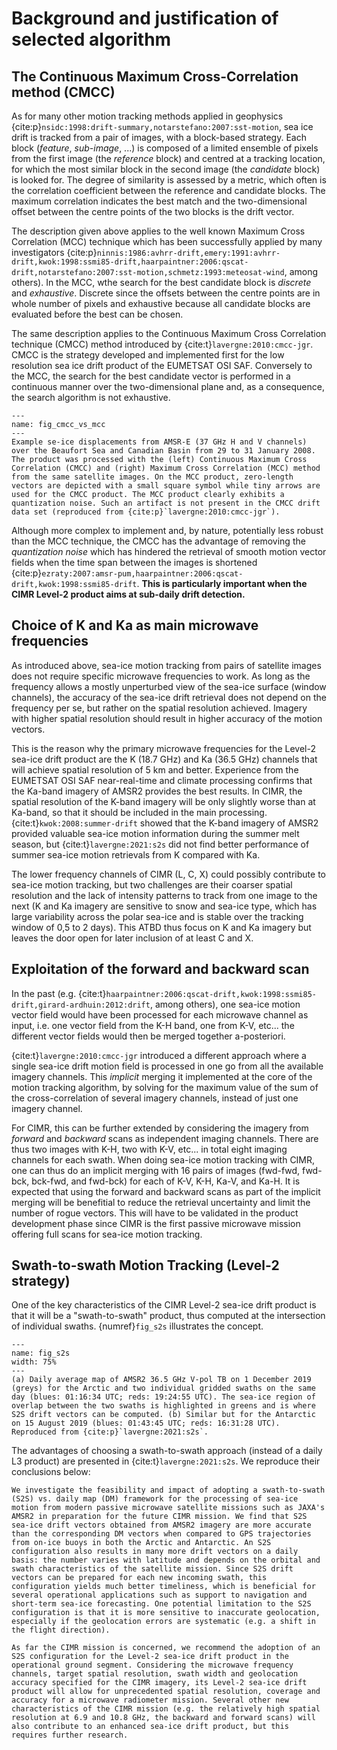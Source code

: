 # Background and justification of selected algorithm

## The Continuous Maximum Cross-Correlation method (CMCC)

As for many other motion tracking methods applied in geophysics
{cite:p}`nsidc:1998:drift-summary,notarstefano:2007:sst-motion`, sea ice
drift is tracked from a pair of images, with a block-based strategy.
Each block (*feature*, *sub-image*, \...) is composed of a limited
ensemble of pixels from the first image (the *reference* block) and
centred at a tracking location, for which the most similar block in the
second image (the *candidate* block) is looked for. The degree of
similarity is assessed by a metric, which often is the correlation
coefficient between the reference and candidate blocks. The maximum
correlation indicates the best match and the two-dimensional offset
between the centre points of the two blocks is the drift vector.

The description given above applies to the well known Maximum Cross
Correlation (MCC) technique which has been successfully applied by many
investigators {cite:p}`ninnis:1986:avhrr-drift,emery:1991:avhrr-drift,kwok:1998:ssmi85-drift,haarpaintner:2006:qscat-drift,notarstefano:2007:sst-motion,schmetz:1993:meteosat-wind`,
among others). In the MCC, wthe search for the best candidate block is
*discrete* and *exhaustive*. Discrete since the offsets between the
centre points are in whole number of pixels and exhaustive because all
candidate blocks are evaluated before the best can be chosen.

The same description applies to the Continuous Maximum Cross Correlation technique (CMCC)
method introduced by {cite:t}`lavergne:2010:cmcc-jgr`. CMCC is the strategy developed and
implemented first for the low resolution sea ice drift product of the EUMETSAT OSI SAF.
Conversely to the MCC, the search for the best candidate vector is
performed in a continuous manner over the two-dimensional plane and, as
a consequence, the search algorithm is not exhaustive.

```{figure} ./static_imgs/CMCC_vs_MCC.png
--- 
name: fig_cmcc_vs_mcc
---
Example se-ice displacements from AMSR-E (37 GHz H and V channels) over the Beaufort Sea and Canadian Basin from 29 to 31 January 2008. The product was processed with the (left) Continuous Maximum Cross Correlation (CMCC) and (right) Maximum Cross Correlation (MCC) method from the same satellite images. On the MCC product, zero-length vectors are depicted with a small square symbol while tiny arrows are used for the CMCC product. The MCC product clearly exhibits a quantization noise. Such an artifact is not present in the CMCC drift data set (reproduced from {cite:p}`lavergne:2010:cmcc-jgr`).
```

Although more complex to implement and, by nature, potentially less
robust than the MCC technique, the CMCC has the advantage of removing
the *quantization noise* which has hindered the retrieval of smooth
motion vector fields when the time span between the images is shortened
{cite:p}`ezraty:2007:amsr-pum,haarpaintner:2006:qscat-drift,kwok:1998:ssmi85-drift`.
**This is particularly important when the CIMR Level-2 product aims at sub-daily drift detection.**

## Choice of K and Ka as main microwave frequencies

As introduced above, sea-ice motion tracking from pairs of satellite images does not require specific microwave frequencies to work. As long as
the frequency allows a mostly unperturbed view of the sea-ice surface (window channels), the accuracy of the sea-ice drift retrieval does not
depend on the frequency per se, but rather on the spatial resolution achieved. Imagery with higher spatial resolution should result in higher
accuracy of the motion vectors.

This is the reason why the primary microwave frequencies for the Level-2 sea-ice drift product are the K (18.7 GHz) and Ka (36.5 GHz) channels
that will achieve spatial resolution of 5 km and better. Experience from the EUMETSAT OSI SAF near-real-time and climate processing confirms that
the Ka-band imagery of AMSR2 provides the best results. In CIMR, the spatial resolution of the K-band imagery will be only slightly worse than at
Ka-band, so that it should be included in the main processing. {cite:t}`kwok:2008:summer-drift` showed that the K-band imagery of AMSR2 provided
valuable sea-ice motion information during the summer melt season, but {cite:t}`lavergne:2021:s2s` did not find better performance of summer
sea-ice motion retrievals from K compared with Ka.

The lower frequency channels of CIMR (L, C, X) could possibly contribute to sea-ice motion tracking, but two challenges are their coarser spatial
resolution and the lack of intensity patterns to track from one image to the next (K and Ka imagery are sensitive to snow and sea-ice type, which has
large variability across the polar sea-ice and is stable over the tracking window of 0,5 to 2 days). This ATBD thus focus on K and Ka imagery but leaves
the door open for later inclusion of at least C and X.

## Exploitation of the forward and backward scan

In the past (e.g. {cite:t}`haarpaintner:2006:qscat-drift,kwok:1998:ssmi85-drift,girard-ardhuin:2012:drift`, among others), one sea-ice motion vector field would have been processed
for each microwave channel as input, i.e. one vector field from the K-H band, one from K-V, etc... the different vector fields would then be merged together a-posteriori.

{cite:t}`lavergne:2010:cmcc-jgr` introduced a different approach where a single sea-ice drift motion field is processed in one go from all the available imagery channels. This *implicit* merging
it implemented at the core of the motion tracking algorithm, by solving for the maximum value of the sum of the cross-correlation of several imagery channels, instead of just one imagery channel.

For CIMR, this can be further extended by considering the imagery from *forward* and *backward* scans as independent imaging channels. There are thus two images with K-H, two with K-V, etc... in
total eight imaging channels for each swath. When doing sea-ice motion tracking with CIMR, one can thus do an implicit merging with 16 pairs of images (fwd-fwd, fwd-bck, bck-fwd, and fwd-bck) for each of
K-V, K-H, Ka-V, and Ka-H. It is expected that using the forward and backward scans as part of the implicit merging will be benefitial to reduce the retrieval uncertainty and limit the number of
rogue vectors. This will have to be validated in the product development phase since CIMR is the first passive microwave mission offering full scans for sea-ice motion tracking.

## Swath-to-swath Motion Tracking (Level-2 strategy)

One of the key characteristics of the CIMR Level-2 sea-ice drift product is that it will be a "swath-to-swath" product, thus computed at the intersection of individual swaths. {numref}`fig_s2s` illustrates the concept.

```{figure} ./static_imgs/swath_to_swath.png
--- 
name: fig_s2s
width: 75%
---
(a) Daily average map of AMSR2 36.5 GHz V-pol TB on 1 December 2019 (greys) for the Arctic and two individual gridded swaths on the same day (blues: 01:16:34 UTC; reds: 19:24:55 UTC). The sea-ice region of overlap between the two swaths is highlighted in greens and is where S2S drift vectors can be computed. (b) Similar but for the Antarctic on 15 August 2019 (blues: 01:43:45 UTC; reds: 16:31:28 UTC). Reproduced from {cite:p}`lavergne:2021:s2s`.
```

The advantages of choosing a swath-to-swath approach (instead of a daily L3 product) are presented in {cite:t}`lavergne:2021:s2s`. We reproduce their conclusions below:

```{epigraph}
We investigate the feasibility and impact of adopting a swath-to-swath (S2S) vs. daily map (DM) framework for the processing of sea-ice motion from modern passive microwave satellite missions such as JAXA's AMSR2 in preparation for the future CIMR mission. We find that S2S sea-ice drift vectors obtained from AMSR2 imagery are more accurate than the corresponding DM vectors when compared to GPS trajectories from on-ice buoys in both the Arctic and Antarctic. An S2S configuration also results in many more drift vectors on a daily basis: the number varies with latitude and depends on the orbital and swath characteristics of the satellite mission. Since S2S drift vectors can be prepared for each new incoming swath, this configuration yields much better timeliness, which is beneficial for several operational applications such as support to navigation and short-term sea-ice forecasting. One potential limitation to the S2S configuration is that it is more sensitive to inaccurate geolocation, especially if the geolocation errors are systematic (e.g. a shift in the flight direction).

As far the CIMR mission is concerned, we recommend the adoption of an S2S configuration for the Level-2 sea-ice drift product in the operational ground segment. Considering the microwave frequency channels, target spatial resolution, swath width and geolocation accuracy specified for the CIMR imagery, its Level-2 sea-ice drift product will allow for unprecedented spatial resolution, coverage and accuracy for a microwave radiometer mission. Several other new characteristics of the CIMR mission (e.g. the relatively high spatial resolution at 6.9 and 10.8 GHz, the backward and forward scans) will also contribute to an enhanced sea-ice drift product, but this requires further research.
```



